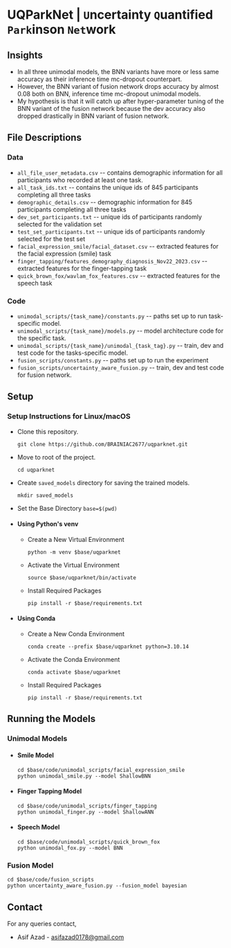 # UQParkNet | `U`ncertainty `Q`uantified `Park`inson `Net`work

## Insights
- In all three unimodal models, the BNN variants have more or less same accuracy as their inference time mc-dropout counterpart.
- However, the BNN variant of fusion network drops accuracy by almost 0.08 both on BNN, inference time mc-dropout unimodal models.
- My hypothesis is that it will catch up after hyper-parameter tuning of the BNN variant of the fusion network because the dev accuracy also dropped drastically in BNN variant of fusion network.

## File Descriptions

### Data
- `all_file_user_metadata.csv` -- contains demographic information for all participants who recorded at least one task.
- `all_task_ids.txt` -- contains the unique ids of 845 participants completing all three tasks
- `demographic_details.csv` -- demographic information for 845 participants completing all three tasks
- `dev_set_participants.txt` -- unique ids of participants randomly selected for the validation set
- `test_set_participants.txt` -- unique ids of participants randomly selected for the test set
- `facial_expression_smile/facial_dataset.csv` -- extracted features for the facial expression (smile) task
- `finger_tapping/features_demography_diagnosis_Nov22_2023.csv` -- extracted features for the finger-tapping task
- `quick_brown_fox/wavlam_fox_features.csv` -- extracted features for the speech task

### Code
- `unimodal_scripts/{task_name}/constants.py` -- paths set up to run task-specific model.
- `unimodal_scripts/{task_name}/models.py` -- model architecture code for the specific task.
- `unimodal_scripts/{task_name}/unimodal_{task_tag}.py` -- train, dev and test code for the tasks-specific model.
- `fusion_scripts/constants.py` -- paths set up to run the experiment
- `fusion_scripts/uncertainty_aware_fusion.py` -- train, dev and test code for fusion network.

## Setup

### Setup Instructions for Linux/macOS

- Clone this repository.
    ```
    git clone https://github.com/BRAINIAC2677/uqparknet.git
    ```
- Move to root of the project.
    ```
    cd uqparknet
    ```

- Create `saved_models` directory for saving the trained models.
    ```
    mkdir saved_models
    ```

- Set the Base Directory `base=$(pwd)`

- #### Using Python's venv

    - Create a New Virtual Environment
        ```
        python -m venv $base/uqparknet
        ```

    - Activate the Virtual Environment
        ```
        source $base/uqparknet/bin/activate
        ```

    - Install Required Packages
        ```
        pip install -r $base/requirements.txt
        ```

- #### Using Conda

    - Create a New Conda Environment
        ```
        conda create --prefix $base/uqparknet python=3.10.14
        ```

    - Activate the Conda Environment
        ```
        conda activate $base/uqparknet
        ```

    - Install Required Packages
        ```
        pip install -r $base/requirements.txt
        ```

## Running the Models 

### Unimodal Models

- #### Smile Model
    ```
    cd $base/code/unimodal_scripts/facial_expression_smile
    python unimodal_smile.py --model ShallowBNN
    ```

- #### Finger Tapping Model
    ```
    cd $base/code/unimodal_scripts/finger_tapping
    python unimodal_finger.py --model ShallowANN
    ```

- #### Speech Model
    ```
    cd $base/code/unimodal_scripts/quick_brown_fox
    python unimodal_fox.py --model BNN
    ```

### Fusion Model

```
cd $base/code/fusion_scripts
python uncertainty_aware_fusion.py --fusion_model bayesian
```

## Contact
For any queries contact,
- Asif Azad - asifazad0178@gmail.com

